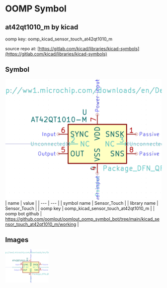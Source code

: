 # OOMP Symbol  
## at42qt1010_m  by kicad  
  
oomp key: oomp_kicad_sensor_touch_at42qt1010_m  
  
source repo at: [https://gitlab.com/kicad/libraries/kicad-symbols](https://gitlab.com/kicad/libraries/kicad-symbols)  
## Symbol  
  
[![working.png](working_600.png)](working.png)  
| name | value | 
| --- | --- | 
| symbol name | Sensor_Touch | 
| library name | Sensor_Touch | 
| oomp key | oomp_kicad_sensor_touch_at42qt1010_m | 
| oomp bot github | https://github.com/oomlout/oomlout_oomp_symbol_bot/tree/main/kicad_sensor_touch_at42qt1010_m/working | 
## Images  
  
[![working.png](working_140.png)](working.png)  
